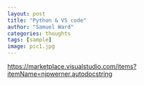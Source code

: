 ```yaml
---
layout: post
title: "Python & VS code"
author: "Samuel Ward"
categories: thoughts
tags: [sample]
image: pic1.jpg
---
```


https://marketplace.visualstudio.com/items?itemName=njpwerner.autodocstring